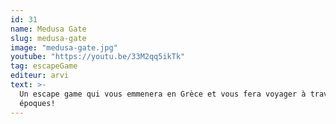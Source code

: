 ```yaml
---
id: 31
name: Medusa Gate
slug: medusa-gate
image: "medusa-gate.jpg"
youtube: "https://youtu.be/33M2qq5ikTk"
tag: escapeGame
editeur: arvi
text: >-
  Un escape game qui vous emmenera en Grèce et vous fera voyager à travers les
  époques!
---
```

